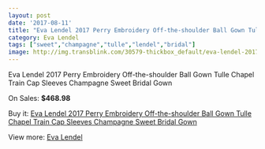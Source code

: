 ```yaml
---
layout: post
date: '2017-08-11'
title: "Eva Lendel 2017 Perry Embroidery Off-the-shoulder Ball Gown Tulle Chapel Train Cap Sleeves Champagne Sweet Bridal Gown"
category: Eva Lendel
tags: ["sweet","champagne","tulle","lendel","bridal"]
image: http://img.transblink.com/30579-thickbox_default/eva-lendel-2017-perry-embroidery-off-the-shoulder-ball-gown-tulle-chapel-train-cap-sleeves-champagne-sweet-bridal-gown.jpg
---
```

Eva Lendel 2017 Perry Embroidery Off-the-shoulder Ball Gown Tulle Chapel Train Cap Sleeves Champagne Sweet Bridal Gown

On Sales: **$468.98**
<a href="https://www.transblink.com/en/eva-lendel/10275-eva-lendel-2017-perry-embroidery-off-the-shoulder-ball-gown-tulle-chapel-train-cap-sleeves-champagne-sweet-bridal-gown.html"><amp-img layout="responsive" width="600" height="600" src="//img.transblink.com/30579-thickbox_default/eva-lendel-2017-perry-embroidery-off-the-shoulder-ball-gown-tulle-chapel-train-cap-sleeves-champagne-sweet-bridal-gown.jpg" alt="Eva Lendel 2017 Perry Embroidery Off-the-shoulder Ball Gown Tulle Chapel Train Cap Sleeves Champagne Sweet Bridal Gown 0" /></a>
<a href="https://www.transblink.com/en/eva-lendel/10275-eva-lendel-2017-perry-embroidery-off-the-shoulder-ball-gown-tulle-chapel-train-cap-sleeves-champagne-sweet-bridal-gown.html"><amp-img layout="responsive" width="600" height="600" src="//img.transblink.com/30585-thickbox_default/eva-lendel-2017-perry-embroidery-off-the-shoulder-ball-gown-tulle-chapel-train-cap-sleeves-champagne-sweet-bridal-gown.jpg" alt="Eva Lendel 2017 Perry Embroidery Off-the-shoulder Ball Gown Tulle Chapel Train Cap Sleeves Champagne Sweet Bridal Gown 1" /></a>
<a href="https://www.transblink.com/en/eva-lendel/10275-eva-lendel-2017-perry-embroidery-off-the-shoulder-ball-gown-tulle-chapel-train-cap-sleeves-champagne-sweet-bridal-gown.html"><amp-img layout="responsive" width="600" height="600" src="//img.transblink.com/30584-thickbox_default/eva-lendel-2017-perry-embroidery-off-the-shoulder-ball-gown-tulle-chapel-train-cap-sleeves-champagne-sweet-bridal-gown.jpg" alt="Eva Lendel 2017 Perry Embroidery Off-the-shoulder Ball Gown Tulle Chapel Train Cap Sleeves Champagne Sweet Bridal Gown 2" /></a>
<a href="https://www.transblink.com/en/eva-lendel/10275-eva-lendel-2017-perry-embroidery-off-the-shoulder-ball-gown-tulle-chapel-train-cap-sleeves-champagne-sweet-bridal-gown.html"><amp-img layout="responsive" width="600" height="600" src="//img.transblink.com/30583-thickbox_default/eva-lendel-2017-perry-embroidery-off-the-shoulder-ball-gown-tulle-chapel-train-cap-sleeves-champagne-sweet-bridal-gown.jpg" alt="Eva Lendel 2017 Perry Embroidery Off-the-shoulder Ball Gown Tulle Chapel Train Cap Sleeves Champagne Sweet Bridal Gown 3" /></a>
<a href="https://www.transblink.com/en/eva-lendel/10275-eva-lendel-2017-perry-embroidery-off-the-shoulder-ball-gown-tulle-chapel-train-cap-sleeves-champagne-sweet-bridal-gown.html"><amp-img layout="responsive" width="600" height="600" src="//img.transblink.com/30582-thickbox_default/eva-lendel-2017-perry-embroidery-off-the-shoulder-ball-gown-tulle-chapel-train-cap-sleeves-champagne-sweet-bridal-gown.jpg" alt="Eva Lendel 2017 Perry Embroidery Off-the-shoulder Ball Gown Tulle Chapel Train Cap Sleeves Champagne Sweet Bridal Gown 4" /></a>
<a href="https://www.transblink.com/en/eva-lendel/10275-eva-lendel-2017-perry-embroidery-off-the-shoulder-ball-gown-tulle-chapel-train-cap-sleeves-champagne-sweet-bridal-gown.html"><amp-img layout="responsive" width="600" height="600" src="//img.transblink.com/30581-thickbox_default/eva-lendel-2017-perry-embroidery-off-the-shoulder-ball-gown-tulle-chapel-train-cap-sleeves-champagne-sweet-bridal-gown.jpg" alt="Eva Lendel 2017 Perry Embroidery Off-the-shoulder Ball Gown Tulle Chapel Train Cap Sleeves Champagne Sweet Bridal Gown 5" /></a>
<a href="https://www.transblink.com/en/eva-lendel/10275-eva-lendel-2017-perry-embroidery-off-the-shoulder-ball-gown-tulle-chapel-train-cap-sleeves-champagne-sweet-bridal-gown.html"><amp-img layout="responsive" width="600" height="600" src="//img.transblink.com/30580-thickbox_default/eva-lendel-2017-perry-embroidery-off-the-shoulder-ball-gown-tulle-chapel-train-cap-sleeves-champagne-sweet-bridal-gown.jpg" alt="Eva Lendel 2017 Perry Embroidery Off-the-shoulder Ball Gown Tulle Chapel Train Cap Sleeves Champagne Sweet Bridal Gown 6" /></a>

Buy it: [Eva Lendel 2017 Perry Embroidery Off-the-shoulder Ball Gown Tulle Chapel Train Cap Sleeves Champagne Sweet Bridal Gown](https://www.transblink.com/en/eva-lendel/10275-eva-lendel-2017-perry-embroidery-off-the-shoulder-ball-gown-tulle-chapel-train-cap-sleeves-champagne-sweet-bridal-gown.html "Eva Lendel 2017 Perry Embroidery Off-the-shoulder Ball Gown Tulle Chapel Train Cap Sleeves Champagne Sweet Bridal Gown")

View more: [Eva Lendel](https://www.transblink.com/en/95-eva-lendel "Eva Lendel")